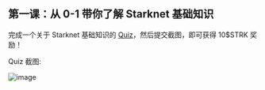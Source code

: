 ## 第一课：从 0-1 带你了解 Starknet 基础知识

完成一个关于 Starknet 基础知识的 [Quiz](https://openbuild.xyz/quiz/2025041601)，然后提交截图，即可获得 10\$STRK 奖励！

Quiz 截图:

![image](https://github.com/user-attachments/assets/d27acc4d-0e96-4d7e-b238-59e0b9368916)

